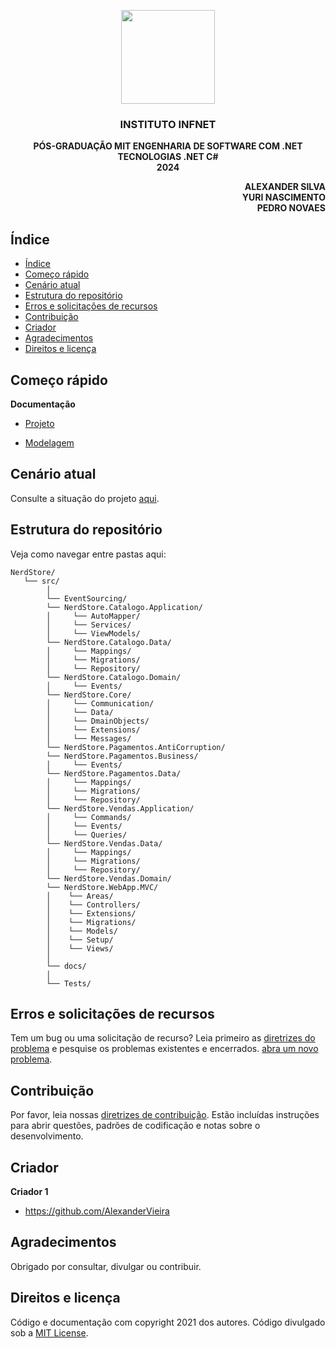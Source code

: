 <p align="center">
 <img src="/infnet.png" width="150" >
</p>

  <h3 align="center">INSTITUTO INFNET</h3>

  <p align="center">
    <strong>PÓS-GRADUAÇÃO MIT ENGENHARIA DE SOFTWARE COM .NET</strong>
    <br>
    <strong>TECNOLOGIAS .NET C#</strong>
    <br>
    <strong>2024</strong>
  </p>
    
  <p align="right">
    <strong>ALEXANDER SILVA</strong><br>
    <strong>YURI NASCIMENTO</strong><br>
    <strong>PEDRO NOVAES</strong>   
  </p>

## Índice

- [Índice](#índice)
- [Começo rápido](#começo-rápido)
- [Cenário atual](#cenário-atual)
- [Estrutura do repositório](#estrutura-do-repositório)
- [Erros e solicitações de recursos](#erros-e-solicitações-de-recursos)
- [Contribuição](#contribuição)
- [Criador](#criador)
- [Agradecimentos](#agradecimentos)
- [Direitos e licença](#direitos-e-licença)

## Começo rápido

**Documentação**

- <a href="https://github.com/AlexanderVieira/NerdStore/blob/master/docs/projeto_bloco_tecnologia_dotnet.pdf">Projeto</a>

- <a href="https://github.com/AlexanderVieira/NerdStore/blob/master/docs/modelagem/diagramas.md">Modelagem</a>

## Cenário atual

Consulte a situação do projeto <a href="https://github.com/AlexanderVieira/NerdStore/blob/master/README.md">aqui</a>.

## Estrutura do repositório

Veja como navegar entre pastas aqui:

```text
NerdStore/
   └── src/
        │
        └── EventSourcing/
        └── NerdStore.Catalogo.Application/
        │     └── AutoMapper/
        │     └── Services/
        │     └── ViewModels/
        └── NerdStore.Catalogo.Data/
        │     └── Mappings/
        │     └── Migrations/
        │     └── Repository/
        └── NerdStore.Catalogo.Domain/
        │     └── Events/         
        └── NerdStore.Core/
        │     └── Communication/
        │     └── Data/
        │     └── DmainObjects/
        │     └── Extensions/
        │     └── Messages/
        └── NerdStore.Pagamentos.AntiCorruption/
        └── NerdStore.Pagamentos.Business/
        │     └── Events/
        └── NerdStore.Pagamentos.Data/
        │     └── Mappings/
        │     └── Migrations/
        │     └── Repository/
        └── NerdStore.Vendas.Application/
        │     └── Commands/
        │     └── Events/
        │     └── Queries/
        └── NerdStore.Vendas.Data/
        │     └── Mappings/
        │     └── Migrations/
        │     └── Repository/
        └── NerdStore.Vendas.Domain/
        └── NerdStore.WebApp.MVC/
        │    └── Areas/    
        │    └── Controllers/
        │    └── Extensions/
        │    └── Migrations/
        │    └── Models/
        │    └── Setup/
        │    └── Views/
        │    
        └── docs/
        │    
        └── Tests/        
```

## Erros e solicitações de recursos
Tem um bug ou uma solicitação de recurso? Leia primeiro as [diretrizes do problema](https://reponame/blob/master/CONTRIBUTING.md)  e pesquise os problemas existentes e encerrados. [abra um novo problema](https://github.com/AlexanderVieira/SpotifyMusic/issues).

## Contribuição

Por favor, leia nossas [diretrizes de contribuição](https://reponame/blob/master/CONTRIBUTING.md). Estão incluídas instruções para abrir questões, padrões de codificação e notas sobre o desenvolvimento.

## Criador

**Criador 1**

- <https://github.com/AlexanderVieira>

## Agradecimentos

Obrigado por consultar, divulgar ou contribuir.

## Direitos e licença

Código e documentação com copyright 2021 dos autores. Código divulgado sob a [MIT License](https://github.com/AlexanderVieira/NerdStore/blob/master/LICENSE).
